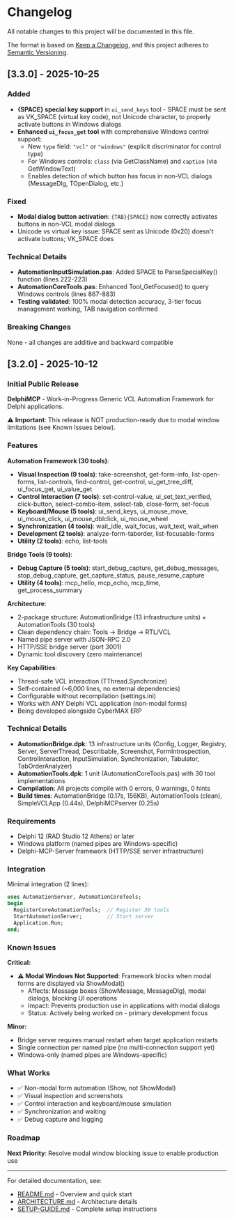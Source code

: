 # Changelog

All notable changes to this project will be documented in this file.

The format is based on [Keep a Changelog](https://keepachangelog.com/en/1.0.0/),
and this project adheres to [Semantic Versioning](https://semver.org/spec/v2.0.0.html).

## [3.3.0] - 2025-10-25

### Added
- **{SPACE} special key support** in `ui_send_keys` tool - SPACE must be sent as VK_SPACE (virtual key code), not Unicode character, to properly activate buttons in Windows dialogs
- **Enhanced `ui_focus_get` tool** with comprehensive Windows control support:
  - New `type` field: `"vcl"` or `"windows"` (explicit discriminator for control type)
  - For Windows controls: `class` (via GetClassName) and `caption` (via GetWindowText)
  - Enables detection of which button has focus in non-VCL dialogs (MessageDlg, TOpenDialog, etc.)

### Fixed
- **Modal dialog button activation**: `{TAB}{SPACE}` now correctly activates buttons in non-VCL modal dialogs
- Unicode vs virtual key issue: SPACE sent as Unicode (0x20) doesn't activate buttons; VK_SPACE does

### Technical Details
- **AutomationInputSimulation.pas**: Added SPACE to ParseSpecialKey() function (lines 222-223)
- **AutomationCoreTools.pas**: Enhanced Tool_GetFocused() to query Windows controls (lines 867-883)
- **Testing validated**: 100% modal detection accuracy, 3-tier focus management working, TAB navigation confirmed

### Breaking Changes
None - all changes are additive and backward compatible

## [3.2.0] - 2025-10-12

### Initial Public Release

**DelphiMCP** - Work-in-Progress Generic VCL Automation Framework for Delphi applications.

⚠️ **Important**: This release is NOT production-ready due to modal window limitations (see Known Issues below).

### Features

**Automation Framework (30 tools)**:
- **Visual Inspection (9 tools)**: take-screenshot, get-form-info, list-open-forms, list-controls, find-control, get-control, ui_get_tree_diff, ui_focus_get, ui_value_get
- **Control Interaction (7 tools)**: set-control-value, ui_set_text_verified, click-button, select-combo-item, select-tab, close-form, set-focus
- **Keyboard/Mouse (5 tools)**: ui_send_keys, ui_mouse_move, ui_mouse_click, ui_mouse_dblclick, ui_mouse_wheel
- **Synchronization (4 tools)**: wait_idle, wait_focus, wait_text, wait_when
- **Development (2 tools)**: analyze-form-taborder, list-focusable-forms
- **Utility (2 tools)**: echo, list-tools

**Bridge Tools (9 tools)**:
- **Debug Capture (5 tools)**: start_debug_capture, get_debug_messages, stop_debug_capture, get_capture_status, pause_resume_capture
- **Utility (4 tools)**: mcp_hello, mcp_echo, mcp_time, get_process_summary

**Architecture**:
- 2-package structure: AutomationBridge (13 infrastructure units) + AutomationTools (30 tools)
- Clean dependency chain: Tools → Bridge → RTL/VCL
- Named pipe server with JSON-RPC 2.0
- HTTP/SSE bridge server (port 3001)
- Dynamic tool discovery (zero maintenance)

**Key Capabilities**:
- Thread-safe VCL interaction (TThread.Synchronize)
- Self-contained (~6,000 lines, no external dependencies)
- Configurable without recompilation (settings.ini)
- Works with ANY Delphi VCL application (non-modal forms)
- Being developed alongside CyberMAX ERP

### Technical Details

- **AutomationBridge.dpk**: 13 infrastructure units (Config, Logger, Registry, Server, ServerThread, Describable, Screenshot, FormIntrospection, ControlInteraction, InputSimulation, Synchronization, Tabulator, TabOrderAnalyzer)
- **AutomationTools.dpk**: 1 unit (AutomationCoreTools.pas) with 30 tool implementations
- **Compilation**: All projects compile with 0 errors, 0 warnings, 0 hints
- **Build times**: AutomationBridge (0.17s, 156KB), AutomationTools (clean), SimpleVCLApp (0.44s), DelphiMCPserver (0.25s)

### Requirements

- Delphi 12 (RAD Studio 12 Athens) or later
- Windows platform (named pipes are Windows-specific)
- Delphi-MCP-Server framework (HTTP/SSE server infrastructure)

### Integration

Minimal integration (2 lines):
```pascal
uses AutomationServer, AutomationCoreTools;
begin
  RegisterCoreAutomationTools;  // Register 30 tools
  StartAutomationServer;        // Start server
  Application.Run;
end;
```

### Known Issues

**Critical:**
- **⚠️ Modal Windows Not Supported**: Framework blocks when modal forms are displayed via ShowModal()
  - Affects: Message boxes (ShowMessage, MessageDlg), modal dialogs, blocking UI operations
  - Impact: Prevents production use in applications with modal dialogs
  - Status: Actively being worked on - primary development focus

**Minor:**
- Bridge server requires manual restart when target application restarts
- Single connection per named pipe (no multi-connection support yet)
- Windows-only (named pipes are Windows-specific)

### What Works

- ✅ Non-modal form automation (Show, not ShowModal)
- ✅ Visual inspection and screenshots
- ✅ Control interaction and keyboard/mouse simulation
- ✅ Synchronization and waiting
- ✅ Debug capture and logging

### Roadmap

**Next Priority**: Resolve modal window blocking issue to enable production use

---

For detailed documentation, see:
- [README.md](README.md) - Overview and quick start
- [ARCHITECTURE.md](Documentation/ARCHITECTURE.md) - Architecture details
- [SETUP-GUIDE.md](Documentation/SETUP-GUIDE.md) - Complete setup instructions
